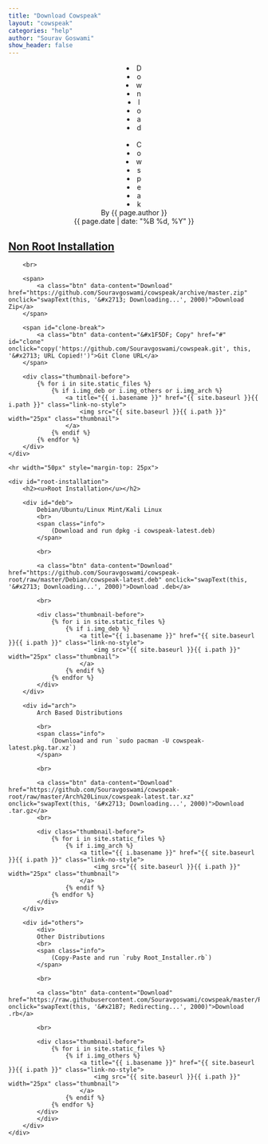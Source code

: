```yaml
---
title: "Download Cowspeak"
layout: "cowspeak"
categories: "help"
author: "Sourav Goswami"
show_header: false
---
```


<center>
	<div class="head nowrap">
		<li class="lighting" style="animation-delay: 0s;">D</li>
		<li class="lighting" style="animation-delay: 0.1s;">o</li>
		<li class="lighting" style="animation-delay: 0.2s;">w</li>
		<li class="lighting" style="animation-delay: 0.3s;">n</li>
		<li class="lighting" style="animation-delay: 0.4s;">l</li>
		<li class="lighting" style="animation-delay: 0.5s;">o</li>
		<li class="lighting" style="animation-delay: 0.6s;">a</li>
		<li class="lighting" style="animation-delay: 0.7s;">d</li>
		&nbsp;&nbsp;&nbsp;&nbsp;
		<li class="lighting" style="animation-delay: 0.8s;">C</li>
		<li class="lighting" style="animation-delay: 0.9s;">o</li>
		<li class="lighting" style="animation-delay: 1.0s;">w</li>
		<li class="lighting" style="animation-delay: 1.1s;">s</li>
		<li class="lighting" style="animation-delay: 1.2s;">p</li>
		<li class="lighting" style="animation-delay: 1.3s;">e</li>
		<li class="lighting" style="animation-delay: 1.4s;">a</li>
		<li class="lighting" style="animation-delay: 1.5s;">k</li>
	</div>
</center>

<center><span class="rgb nowrap">By {{ page.author }}</span></center>
<center><span class="rgb nowrap">{{ page.date | date: "%B %d, %Y" }}</span></center>

<div id="installation">
	<div id="non-root-installation">
		<h2><u>Non Root Installation</u></h2>

		<br>

		<span>
			<a class="btn" data-content="Download" href="https://github.com/Souravgoswami/cowspeak/archive/master.zip" onclick="swapText(this, '&#x2713; Downloading...', 2000)">Download Zip</a>
		</span>

		<span id="clone-break">
			<a class="btn" data-content="&#x1F5DF; Copy" href="#" id="clone" onclick="copy('https://github.com/Souravgoswami/cowspeak.git', this, '&#x2713; URL Copied!')">Git Clone URL</a>
		</span>

		<div class="thumbnail-before">
			{% for i in site.static_files %}
				{% if i.img_deb or i.img_others or i.img_arch %}
					<a title="{{ i.basename }}" href="{{ site.baseurl }}{{ i.path }}" class="link-no-style">
						<img src="{{ site.baseurl }}{{ i.path }}" width="25px" class="thumbnail">
					</a>
				{% endif %}
			{% endfor %}
		</div>
	</div>

	<hr width="50px" style="margin-top: 25px">

	<div id="root-installation">
		<h2><u>Root Installation</u></h2>

		<div id="deb">
			Debian/Ubuntu/Linux Mint/Kali Linux
			<br>
			<span class="info">
				(Download and run dpkg -i cowspeak-latest.deb)
			</span>

			<br>

			<a class="btn" data-content="Download" href="https://github.com/Souravgoswami/cowspeak-root/raw/master/Debian/cowspeak-latest.deb" onclick="swapText(this, '&#x2713; Downloading...', 2000)">Download .deb</a>

			<br>

			<div class="thumbnail-before">
				{% for i in site.static_files %}
					{% if i.img_deb %}
						<a title="{{ i.basename }}" href="{{ site.baseurl }}{{ i.path }}" class="link-no-style">
							<img src="{{ site.baseurl }}{{ i.path }}" width="25px" class="thumbnail">
						</a>
					{% endif %}
				{% endfor %}
			</div>
		</div>

		<div id="arch">
			Arch Based Distributions

			<br>
			<span class="info">
				(Download and run `sudo pacman -U cowspeak-latest.pkg.tar.xz`)
			</span>

			<br>

			<a class="btn" data-content="Download" href="https://github.com/Souravgoswami/cowspeak-root/raw/master/Arch%20Linux/cowspeak-latest.tar.xz" onclick="swapText(this, '&#x2713; Downloading...', 2000)">Download .tar.gz</a>
			<br>

			<div class="thumbnail-before">
				{% for i in site.static_files %}
					{% if i.img_arch %}
						<a title="{{ i.basename }}" href="{{ site.baseurl }}{{ i.path }}" class="link-no-style">
							<img src="{{ site.baseurl }}{{ i.path }}" width="25px" class="thumbnail">
						</a>
					{% endif %}
				{% endfor %}
			</div>
		</div>

		<div id="others">
			<div>
			Other Distributions
			<br>
			<span class="info">
				(Copy-Paste and run `ruby Root_Installer.rb`)
			</span>

			<br>

			<a class="btn" data-content="Download" href="https://raw.githubusercontent.com/Souravgoswami/cowspeak/master/Root_Installer.rb" onclick="swapText(this, '&#x21B7; Redirecting...', 2000)">Download .rb</a>

			<br>

			<div class="thumbnail-before">
				{% for i in site.static_files %}
					{% if i.img_others %}
						<a title="{{ i.basename }}" href="{{ site.baseurl }}{{ i.path }}" class="link-no-style">
							<img src="{{ site.baseurl }}{{ i.path }}" width="25px" class="thumbnail">
						</a>
					{% endif %}
				{% endfor %}
			</div>
			</div>
		</div>
	</div>
</div>
